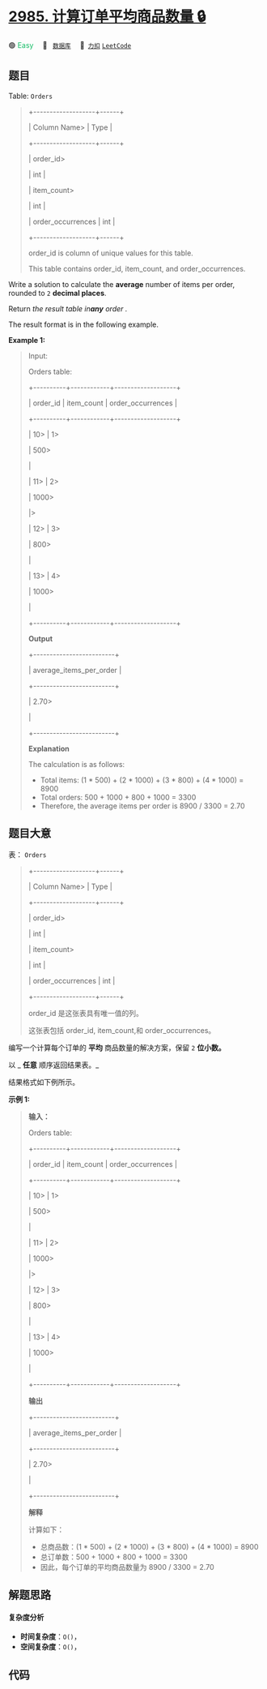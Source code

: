 # [2985. 计算订单平均商品数量 🔒](https://2xiao.github.io/leetcode-js/problem/2985.html)

🟢 <font color=#15bd66>Easy</font>&emsp; 🔖&ensp; [`数据库`](/tag/database.md)&emsp; 🔗&ensp;[`力扣`](https://leetcode.cn/problems/calculate-compressed-mean) [`LeetCode`](https://leetcode.com/problems/calculate-compressed-mean)

## 题目

Table: `Orders`

> 
> 
> 
> 
> 
> +-------------------+------+
> 
> | Column Name> 
>    | Type |
> 
> +-------------------+------+
> 
> | order_id> 
> > 
>   | int  |
> 
> | item_count> 
> > 
> | int  |
> 
> | order_occurrences | int  |
> 
> +-------------------+------+
> 
> order_id is column of unique values for this table.
> 
> This table contains order_id, item_count, and order_occurrences.
> 
> 

Write a solution to calculate the **average** number of items per order,
rounded to `2` **decimal places**.

Return _the result table_ _in**any** order_ _._

The result format is in the following example.



**Example 1:**

> Input: 
> 
> Orders table:
> 
> +----------+------------+-------------------+
> 
> | order_id | item_count | order_occurrences | 
> 
> +----------+------------+-------------------+
> 
> | 10> 
>    | 1> 
> > 
>   | 500> 
> > 
> > 
>    | 
> 
> | 11> 
>    | 2> 
> > 
>   | 1000> 
> > 
> > 
>   |> 
>  
> 
> | 12> 
>    | 3> 
> > 
>   | 800> 
> > 
> > 
>    |  
> 
> | 13> 
>    | 4> 
> > 
>   | 1000> 
> > 
> > 
>   | 
> 
> +----------+------------+-------------------+
> 
> **Output**
> 
> +-------------------------+
> 
> | average_items_per_order | 
> 
> +-------------------------+
> 
> | 2.70> 
> > 
> > 
> > 
> > 
> |
> 
> +-------------------------+
> 
> **Explanation**
> 
> The calculation is as follows:
 > - Total items: (1 * 500) + (2 * 1000) + (3 * 800) + (4 * 1000) = 8900 
 > - Total orders: 500 + 1000 + 800 + 1000 = 3300 
 > - Therefore, the average items per order is 8900 / 3300 = 2.70


## 题目大意

表： `Orders`

> 
> 
> 
> 
> 
> +-------------------+------+
> 
> | Column Name> 
>    | Type |
> 
> +-------------------+------+
> 
> | order_id> 
> > 
>   | int  |
> 
> | item_count> 
> > 
> | int  |
> 
> | order_occurrences | int  |
> 
> +-------------------+------+
> 
> order_id 是这张表具有唯一值的列。
> 
> 这张表包括 order_id, item_count,和 order_occurrences。
> 
> 

编写一个计算每个订单的 **平均** 商品数量的解决方案，保留 `2` **位小数。**

以 _ **任意**  顺序返回结果表。_

结果格式如下例所示。



**示例 1:**

> 
> 
> 
> 
> 
> **输入：**
> 
> Orders table:
> 
> +----------+------------+-------------------+
> 
> | order_id | item_count | order_occurrences | 
> 
> +----------+------------+-------------------+
> 
> | 10> 
>    | 1> 
> > 
>   | 500> 
> > 
> > 
>    | 
> 
> | 11> 
>    | 2> 
> > 
>   | 1000> 
> > 
> > 
>   |> 
>  
> 
> | 12> 
>    | 3> 
> > 
>   | 800> 
> > 
> > 
>    |  
> 
> | 13> 
>    | 4> 
> > 
>   | 1000> 
> > 
> > 
>   | 
> 
> +----------+------------+-------------------+
> 
> **输出**
> 
> +-------------------------+
> 
> | average_items_per_order | 
> 
> +-------------------------+
> 
> | 2.70> 
> > 
> > 
> > 
> > 
> |
> 
> +-------------------------+
> 
> **解释**
> 
> 计算如下：
 > - 总商品数：(1 * 500) + (2 * 1000) + (3 * 800) + (4 * 1000) = 8900 
 > - 总订单数：500 + 1000 + 800 + 1000 = 3300 
 > - 因此，每个订单的平均商品数量为 8900 / 3300 = 2.70
> 
> 


## 解题思路

#### 复杂度分析

- **时间复杂度**：`O()`，
- **空间复杂度**：`O()`，

## 代码

```javascript

```